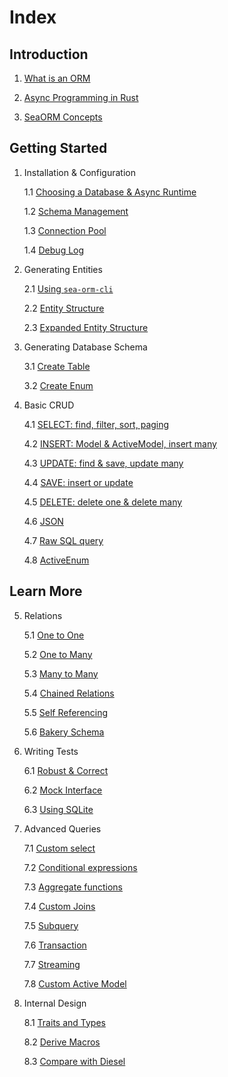 # Index

## Introduction

1. [What is an ORM](/docs/introduction/orm)

2. [Async Programming in Rust](/docs/introduction/async)

3. [SeaORM Concepts](/docs/introduction/sea-orm)

## Getting Started

1. Installation & Configuration

	1.1 [Choosing a Database & Async Runtime](/docs/install-and-config/database-and-async-runtime)

	1.2 [Schema Management](/docs/install-and-config/schema)

	1.3 [Connection Pool](/docs/install-and-config/connection)

	1.4 [Debug Log](/docs/install-and-config/debug-log)

2. Generating Entities

	2.1 [Using `sea-orm-cli`](/docs/generate-entity/sea-orm-cli)

	2.2 [Entity Structure](/docs/generate-entity/entity-structure)

	2.3 [Expanded Entity Structure](/docs/generate-entity/expanded-entity-structure)

3. Generating Database Schema

	3.1 [Create Table](/docs/generate-database-schema/create-table)

	3.2 [Create Enum](/docs/generate-database-schema/create-enum)

4. Basic CRUD

	4.1 [SELECT: find, filter, sort, paging](/docs/basic-crud/select)

	4.2 [INSERT: Model & ActiveModel, insert many](/docs/basic-crud/insert)

	4.3 [UPDATE: find & save, update many](/docs/basic-crud/update)

	4.4 [SAVE: insert or update](/docs/basic-crud/save)

	4.5 [DELETE: delete one & delete many](/docs/basic-crud/delete)

	4.6 [JSON](/docs/basic-crud/json)

	4.7 [Raw SQL query](/docs/basic-crud/raw-sql)

	4.8 [ActiveEnum](/docs/basic-crud/active-enum)

## Learn More

5. Relations

	5.1 [One to One](/docs/relation/one-to-one)

	5.2 [One to Many](/docs/relation/one-to-many)

	5.3 [Many to Many](/docs/relation/many-to-many)

	5.4 [Chained Relations](/docs/relation/chained-relations)

	5.5 [Self Referencing](/docs/relation/self-referencing)

	5.6 [Bakery Schema](/docs/relation/bakery-schema)

6. Writing Tests

	6.1 [Robust & Correct](/docs/write-test/testing)

	6.2 [Mock Interface](/docs/write-test/mock)

	6.3 [Using SQLite](/docs/write-test/sqlite)

7. Advanced Queries

	7.1 [Custom select](/docs/advanced-query/custom-select)

	7.2 [Conditional expressions](/docs/advanced-query/conditional-expression)

	7.3 [Aggregate functions](/docs/advanced-query/aggregate-function)

	7.4 [Custom Joins](/docs/advanced-query/custom-joins)

	7.5 [Subquery](/docs/advanced-query/subquery)

	7.6 [Transaction](/docs/advanced-query/transaction)

	7.7 [Streaming](/docs/advanced-query/streaming)

	7.8 [Custom Active Model](/docs/advanced-query/custom-active-model)

8. Internal Design

	8.1 [Traits and Types](/docs/internal-design/trait-and-type)

	8.2 [Derive Macros](/docs/internal-design/derive-macro)

	8.3 [Compare with Diesel](/docs/internal-design/diesel)